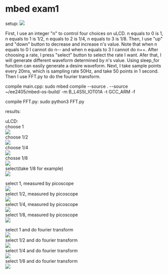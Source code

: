 # mbed exam1
setup:
![](https://i.imgur.com/TWMlw0W.jpg)  

First, I use an integer "n" to control four choices on uLCD. n equals to 0 is 1, n equals to 1 is 1/2, n equals to 2 is 1/4, n equals to 3 is 1/8. Then, I use "up" and "down" button to decrease and increase n's value. Note that when n equals to 0 I cannot do n-- and when n equals to 3 I cannot do n++. After choosing a rate, I press "select" button to select the rate I want. Afer that, I will generate different waveform determined by n's value. Using sleep_for function can easily generate a desire waveform. Next, I take sample points every 20ms, which is sampling rate 50Hz, and take 50 points in 1 second. Then I use FFT.py to do the fourier transform.

compile main.cpp:
sudo mbed compile --source . --source ~/ee2405/mbed-os-build/ -m B_L4S5I_IOT01A -t GCC_ARM -f

compile FFT.py:
sudo python3 FFT.py

results:  

uLCD:  
choose 1  
![](https://i.imgur.com/LB70fsp.jpg)  
choose 1/2  
![](https://i.imgur.com/KHTLcxZ.jpg)  
choose 1/4  
![](https://i.imgur.com/s6hd3QD.jpg)  
chosse 1/8  
![](https://i.imgur.com/FNazBFL.jpg)  
select(take 1/8 for example)  
![](https://i.imgur.com/7a5f7lY.jpg)  

select 1, measured by picoscope  
![](https://i.imgur.com/0gRYMrB.png)  
select 1/2, measured by picoscope  
![](https://i.imgur.com/z0Wy0Jg.png)  
select 1/4, measured by picoscope  
![](https://i.imgur.com/m11WX4P.png)  
select 1/8, measured by picoscope  
![](https://i.imgur.com/6djqDne.png)  

select 1 and do fourier transform  
![](https://i.imgur.com/7UbjwIg.png)  
select 1/2 and do fourier transform  
![](https://i.imgur.com/vW53lrA.png)  
select 1/4 and do fourier transform  
![](https://i.imgur.com/g3pjyry.png)  
select 1/8 and do fourier transform  
![](https://i.imgur.com/epLaER8.png)  

